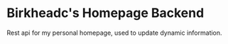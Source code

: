 # Birkheadc's Homepage Backend

Rest api for my personal homepage, used to update dynamic information.